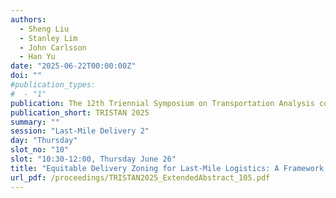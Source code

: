 ```yaml
---
authors:
  - Sheng Liu
  - Stanley Lim
  - John Carlsson
  - Han Yu
date: "2025-06-22T00:00:00Z"
doi: ""
#publication_types:
#  - "1"
publication: The 12th Triennial Symposium on Transportation Analysis conference
publication_short: TRISTAN 2025
summary: ""
session: "Last-Mile Delivery 2"
day: "Thursday"
slot_no: "10"
slot: "10:30-12:00, Thursday June 26"
title: "Equitable Delivery Zoning for Last-Mile Logistics: A Framework Validated with Implementation"
url_pdf: /proceedings/TRISTAN2025_ExtendedAbstract_105.pdf
---
```


